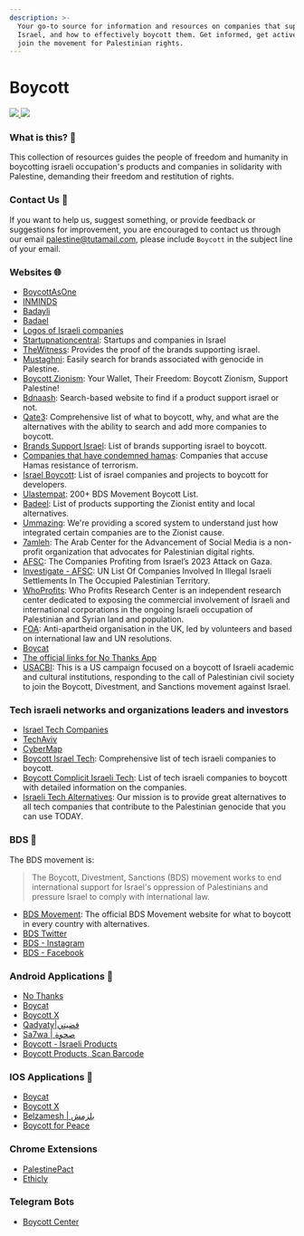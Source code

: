 ```yaml
---
description: >-
  Your go-to source for information and resources on companies that support
  Israel, and how to effectively boycott them. Get informed, get active, and
  join the movement for Palestinian rights.
---
```


# Boycott

[![](https://raw.githubusercontent.com/Safouene1/support-palestine-banner/master/StandWithPalestine.svg) ](https://techforpalestine.org/)[![](https://badge.techforpalestine.org/default)](https://techforpalestine.org/)

### What is this? 📌

This collection of resources guides the people of freedom and humanity in boycotting israeli occupation's products and companies in solidarity with Palestine, demanding their freedom and restitution of rights.

### Contact Us 📧

If you want to help us, suggest something, or provide feedback or suggestions for improvement, you are encouraged to contact us through our email [palestine@tutamail.com](mailto:palestine@tutamail.com), please include `Boycott` in the subject line of your email.

### Websites 🌐

* [BoycottAsOne](https://sites.google.com/view/boycottasone/home)
* [INMINDS](http://www.inminds.com/)
* [Badayli](https://badayli.com/eg-en/)
* [Badael](https://www.badael.info/)
* [Logos of Israeli companies](https://companieslogo.com/logos/israel/)
* [Startupnationcentral](https://finder.startupnationcentral.org/startups/search?&status=Active): Startups and companies in Israel
* [TheWitness](https://boycott.thewitness.news/): Provides the proof of the brands supporting israel.
* [Mustaghni](https://www.mustaghni.org/en): Easily search for brands associated with genocide in Palestine.
* [Boycott Zionism](https://www.boycotzionism.com/): Your Wallet, Their Freedom: Boycott Zionism, Support Palestine!
* [Bdnaash](https://bdnaash.com/): Search-based website to find if a product support israel or not.
* [Qate3](https://www.qate3-israel.com/): Comprehensive list of what to boycott, why, and what are the alternatives with the ability to search and add more companies to boycott.
* [Brands Support Israel](https://theislamicinformation.com/news/list-of-brands-supporting-israel/): List of brands supporting israel to boycott.
* [Companies that have condemned hamas](https://som.yale.edu/story/2023/list-companies-have-condemned-hamas-terrorist-attack-israel): Companies that accuse Hamas resistance of terrorism.
* [Israel Boycott](https://github.com/lirantal/awesome-opensource-israel#companies): List of israel companies and projects to boycott for developers.
* [Ulastempat](https://www.ulastempat.com/international/200-bds-movement-boycott-list-updated/): 200+ BDS Movement Boycott List.
* [Badeel](https://badeel.wiki/): List of products supporting the Zionist entity and local alternatives.
* [Ummazing](https://ummazing.com/free-palestine): We're providing a scored system to understand just how integrated certain companies are to the Zionist cause.
* [7amleh](https://7amleh.org/): The Arab Center for the Advancement of Social Media is a non-profit organization that advocates for Palestinian digital rights.
* [AFSC](https://afsc.org/companies-behind-2023-attack-gaza): The Companies Profiting from Israel’s 2023 Attack on Gaza.
* [Investigate - AFSC](https://investigate.afsc.org/updates/un-list): UN List Of Companies Involved In Illegal Israeli Settlements In The Occupied Palestinian Territory.
* [WhoProfits](https://www.whoprofits.org/): Who Profits Research Center is an independent research center dedicated to exposing the commercial involvement of Israeli and international corporations in the ongoing Israeli occupation of Palestinian and Syrian land and population.
* [FOA](https://www.foa.org.uk/): Anti-apartheid organisation in the UK, led by volunteers and based on international law and UN resolutions.
* [Boycat](https://www.boycat.io/)
* [The official links for No Thanks App](https://linktr.ee/Nothanksboycott)
* [USACBI](https://usacbi.org/): This is a US campaign focused on a boycott of Israeli academic and cultural institutions, responding to the call of Palestinian civil society to join the Boycott, Divestment, and Sanctions movement against Israel.

### Tech israeli networks and organizations leaders and investors

* [Israel Tech Companies](https://buyisraelitech.com/)
* [TechAviv](https://www.techaviv.com/)
* [CyberMap](https://www.cybermap.co/)
* [Boycott Israel Tech](https://boycottisraelitech.com/): Comprehensive list of tech israeli companies to boycott.
* [Boycott Complicit Israeli Tech](https://genocide.vc/bit/): List of tech israeli companies to boycott with detailed information on the companies.
* [Israeli Tech Alternatives](https://www.israelitechalternatives.com/): Our mission is to provide great alternatives to all tech companies that contribute to the Palestinian genocide that you can use TODAY.

### BDS 🛑

The BDS movement is:

> The Boycott, Divestment, Sanctions (BDS) movement works to end international support for Israel's oppression of Palestinians and pressure Israel to comply with international law.

* [BDS Movement](https://bdsmovement.net/get-involved/what-to-boycott): The official BDS Movement website for what to boycott in every country with alternatives.
* [BDS Twitter](https://twitter.com/bdsmovement)
* [BDS - Instagram](https://www.instagram.com/bdsnationalcommittee/)
* [BDS - Facebook](https://www.facebook.com/BDSNationalCommittee)

### Android Applications 📱

* [No Thanks](https://play.google.com/store/apps/details?id=com.bashsoftware.boycott)
* [Boycat](https://play.google.com/store/apps/details?id=com.boycat.app)
* [Boycott X](https://play.google.com/store/apps/details?id=com.webnova.boycott)
* [Qadyaty|قضيتي](https://play.google.com/store/apps/details?id=hasnaa.ms\_tree.qadyaty)
* [Sa7wa | صحوة](https://play.google.com/store/apps/details?id=com.agsoft.ps\_product\_barcode\_search)
* [Boycott - Israeli Products](https://play.google.com/store/apps/details?id=com.erbasaran.boycott)
* [Boycott Products, Scan Barcode](https://play.google.com/store/apps/details?id=com.nzersun.project.boycott&hl=en_CA&gl=US)

### IOS Applications 📱

* [Boycat](https://apps.apple.com/us/app/boycat/id6474510742)
* [Boycott X](https://apps.apple.com/in/app/boycott-x/id6473090034)
* [Belzamesh | بلزمش](https://apps.apple.com/se/app/belzamesh-%D8%A8%D9%84%D8%B2%D9%85%D8%B4/id6472342593?l=en-GB)
* [Boycott for Peace](https://apps.apple.com/us/app/boycott-for-peace/id6472617524)

### Chrome Extensions

* [PalestinePact](https://chromewebstore.google.com/detail/palestinepact/gengdkfcffpnjfolbcbhfiocemfinkem)
* [Ethicly](https://chromewebstore.google.com/detail/ethicly/ogkcaaedackbplbpmeempokiibfmekba)

### Telegram Bots

* [Boycott Center](https://t.me/boycottcenter\_bot)
